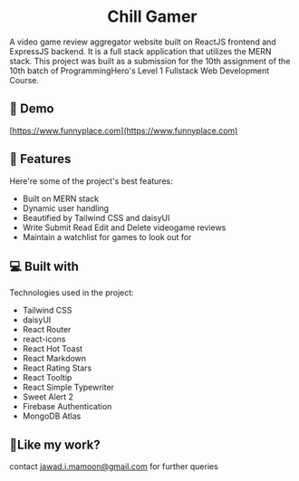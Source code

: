 <h1 align="center" id="title">Chill Gamer</h1>

<p id="description">A video game review aggregator website built on ReactJS frontend and ExpressJS backend. It is a full stack application that utilizes the MERN stack. This project was built as a submission for the 10th assignment of the 10th batch of ProgrammingHero's Level 1 Fullstack Web Development Course.</p>

<h2>🚀 Demo</h2>

[https://www.funnyplace.com](https://www.funnyplace.com)

  
  
<h2>🧐 Features</h2>

Here're some of the project's best features:

*   Built on MERN stack
*   Dynamic user handling
*   Beautified by Tailwind CSS and daisyUI
*   Write Submit Read Edit and Delete videogame reviews
*   Maintain a watchlist for games to look out for

  
  
<h2>💻 Built with</h2>

Technologies used in the project:

*   Tailwind CSS
*   daisyUI
*   React Router
*   react-icons
*   React Hot Toast
*   React Markdown
*   React Rating Stars
*   React Tooltip
*   React Simple Typewriter
*   Sweet Alert 2
*   Firebase Authentication
*   MongoDB Atlas

<h2>💖Like my work?</h2>

contact jawad.i.mamoon@gmail.com for further queries